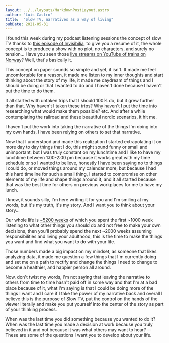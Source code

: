 ```yaml
---
layout: ../../layouts/MarkdownPostLayout.astro
author: "Luis Castro"
title:  "Slow TV, narratives as a way of living"
pubDate: 2021-05-31
---
```


I found this week during my podcast listening sessions the concept of slow TV thanks
to [this episode of Invisibilia](https://overcast.fm/+Ht-EBtVEw), to give you a resume of it, the whole concept is to
produce a show with no plot, no characters, and surely no tension... Have you seen
those [live streams on YouTube of trains on Norway](https://www.youtube.com/results?search_query=norway+live+train)?
Well, that's basically it.

This concept on paper sounds so simple and yet, it isn't. It made me feel uncomfortable for a reason, it made me listen
to my inner thoughts and start thinking about the story of my life, it made me daydream of things and I should be doing
or that I wanted to do and I haven't done because I haven't put the time to do them.

It all started with untaken trips that I should 100% do, but it grew further than that. Why haven't I taken these trips?
Why haven't I put the time into researching what would make them possible? etc. And after a while contemplating the
railroad and these beautiful nordic scenarios, it hit me.

I haven't put the work into taking the narrative of the things I'm doing into my own hands, I have been relying on
others to set that narrative.

Now that I understood and made this realization I started extrapolating it on more day to day things that I do, this
might sound funny or small and unimportant, but I was truly constant on my lunchtime and I like to have my lunchtime
between 1:00-2:00 pm because it works great with my time schedule or so I wanted to believe, honestly I have been saying
no to things I could do, or moved things around my calendar more, but because I had this hard timeline for such a small
thing, I started to compromise on other elements of my life and shape things around it, and it all started because that
was the best time for others on previous workplaces for me to have my lunch.

I know, it sounds silly, I'm here writing it for you and I'm smiling at my words, but it's my truth, it's my story. And
I want you to think about your story...

Our whole life is [~5200 weeks](https://www.youtube.com/watch?v=JXeJANDKwDc) of which you spent the first ~1000 week
listening to what other things you should do and not free to make your own decisions, then you'll probably spend the
next ~2000 weeks assuming responsibilities and living your adulthood, this is the time to make the things you want and
find what you want to do with your life.

Those numbers made a big impact on my mindset, as someone that likes analyzing data, it made me question a few things
that I'm currently doing and set me on a path to rectify and change the things I need to change to become a healthier,
and happier person all around.

Now, don't twist my words, I'm not saying that leaving the narrative to others from time to time hasn't paid off in some
way and that I'm at a bad place because of it, what I'm saying is that I could be doing more of the things I want and I
care if I take the power of my narrative back and overall I believe this is the purpose of Slow TV, put the control on
the hands of the viewer literally and make you put yourself into the center of the story as part of your thinking
process.

When was the last time you did something because you wanted to do it? When was the last time you made a decision at work
because you truly believed in it and not because it was what others may want to hear? -- These are some of the questions
I want you to develop about your life.
